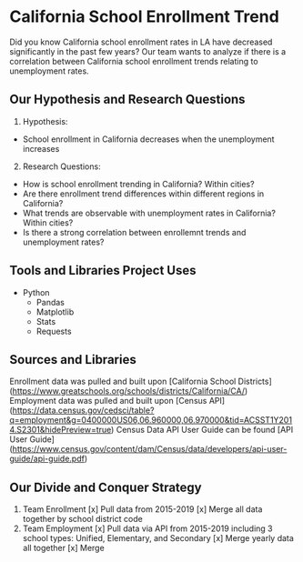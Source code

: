 # California School Enrollment Trend
Did you know California school enrollment rates in LA have decreased significantly in the past few years? Our team wants to analyze if there is a correlation between California school enrollment trends relating to unemployment rates. 

## Our Hypothesis and Research Questions
1. Hypothesis: 
- School enrollment in California decreases when the unemployment increases
2. Research Questions:
- How is school enrollment trending in California? Within cities?
- Are there enrollment trend differences within different regions in California?
- What trends are observable with unemployment rates in California? Within cities?
- Is there a strong correlation between enrollemnt trends and unemployment rates?

## Tools and Libraries Project Uses
- Python
  - Pandas
  - Matplotlib
  - Stats
  - Requests
  
## Sources and Libraries 
Enrollment data was pulled and built upon [California School Districts] (https://www.greatschools.org/schools/districts/California/CA/)
Employment data was pulled and built upon [Census API] (https://data.census.gov/cedsci/table?q=employment&g=0400000US06,06.960000,06.970000&tid=ACSST1Y2014.S2301&hidePreview=true)
Census Data API User Guide can be found [API User Guide] (https://www.census.gov/content/dam/Census/data/developers/api-user-guide/api-guide.pdf)

## Our Divide and Conquer Strategy 
1. Team Enrollment 
[x] Pull data from 2015-2019 
[x] Merge all data together by school district code
2. Team Employment
[x] Pull data via API from 2015-2019 including 3 school types: Unified, Elementary, and Secondary
[x] Merge yearly data all together 
[x] Merge 


